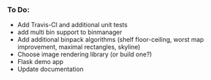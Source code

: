 ### To Do:
* Add Travis-CI and additional unit tests
* add multi bin support to binmanager
* Add additional binpack algorithms (shelf floor-ceiling,
  worst map improvement, maximal rectangles, skyline)
* Choose image rendering library (or build one?)
* Flask demo app
* Update documentation

